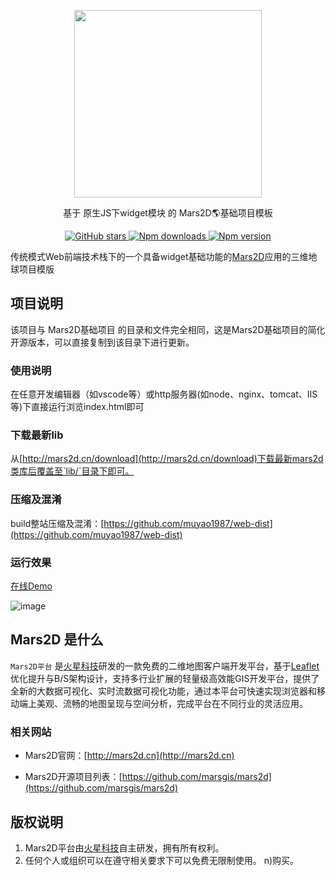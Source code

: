 <p align="center">
<img src="https://cdn.jsdelivr.net/gh/muyao1987/cdn/mars2d.cn/logo.png" width="300px" />
</p>

<p align="center">基于 原生JS下widget模块 的 Mars2D🌎基础项目模板</p>

<p align="center">
<a target="_black" href="https://github.com/marsgis/mars2d">
<img alt="GitHub stars" src="https://img.shields.io/github/stars/marsgis/mars2d?style=flat&logo=github">
</a>
<a target="_black" href="https://www.npmjs.com/package/mars2d">
<img alt="Npm downloads" src="https://img.shields.io/npm/dt/mars2d?style=flat&logo=npm">
</a>
<a target="_black" href="https://www.npmjs.com/package/mars2d">
<img alt="Npm version" src="https://img.shields.io/npm/v/mars2d.svg?style=flat&logo=npm&label=version"/>
</a>
</p>

 
  传统模式Web前端技术栈下的一个具备widget基础功能的[Mars2D](http://mars2d.cn)应用的三维地球项目模版
 
 
 ## 项目说明
 该项目与 Mars2D基础项目 的目录和文件完全相同，这是Mars2D基础项目的简化开源版本，可以直接复制到该目录下进行更新。


### 使用说明
 在任意开发编辑器（如vscode等）或http服务器(如node、nginx、tomcat、IIS等)下直接运行浏览index.html即可

### 下载最新lib
从[http://mars2d.cn/download](http://mars2d.cn/download)下载最新mars2d类库后覆盖至`lib/`目录下即可。


### 压缩及混淆
 build整站压缩及混淆：[https://github.com/muyao1987/web-dist](https://github.com/muyao1987/web-dist)




### 运行效果 
 [在线Demo](http://mars2d.cn/project/jcxm/)  

 ![image](https://cdn.jsdelivr.net/gh/muyao1987/cdn/mars2d.cn/xm/jcxm/1.jpg)
 



## Mars2D 是什么 
  `Mars2D平台` 是[火星科技](http://marsgis.cn/)研发的一款免费的二维地图客户端开发平台，基于[Leaflet](http://leafletjs.com/)优化提升与B/S架构设计，支持多行业扩展的轻量级高效能GIS开发平台，提供了全新的大数据可视化、实时流数据可视化功能，通过本平台可快速实现浏览器和移动端上美观、流畅的地图呈现与空间分析，完成平台在不同行业的灵活应用。


### 相关网站 
- Mars2D官网：[http://mars2d.cn](http://mars2d.cn)  

- Mars2D开源项目列表：[https://github.com/marsgis/mars2d](https://github.com/marsgis/mars2d)


## 版权说明
1. Mars2D平台由[火星科技](http://marsgis.cn/)自主研发，拥有所有权利。
2. 任何个人或组织可以在遵守相关要求下可以免费无限制使用。
n)购买。
